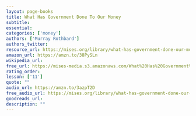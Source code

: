 ```yaml
---
layout: page-books
title: What Has Government Done To Our Money
subtitle: 
essential: 
categories: ['money']
authors: ['Murray Rothbard']
authors_twitter: 
resource_url: https://mises.org/library/what-has-government-done-our-money
amazon_url: https://amzn.to/38PySLn
wikipedia_url: 
free_url: https://mises-media.s3.amazonaws.com/What%20Has%20Government%20Done%20to%20Our%20Money_3.pdf
rating_order: 
lesson: ['11']
quote: ""
audio_url: https://amzn.to/3azpT2D
free_audio_url: https://mises.org/library/what-has-government-done-our-money-2
goodreads_url: 
description: ""
---
```

